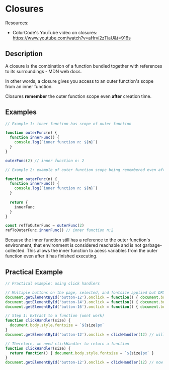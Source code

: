 <h1> Closures </h1>

Resources:

- ColorCode's YouTube video on closures: https://www.youtube.com/watch?v=aHrvi2zTlaU&t=916s

<h2> Description </h2>

A closure is the combination of a function bundled together with references to its surroundings - MDN web docs.

In other words, a closure gives you access to an outer function's scope from an inner function.

Closures **remember** the outer function scope even **after** creation time.

<h2> Examples </h2>

```javascript
// Example 1: inner function has scope of outer function

function outerFunc(n) {
  function innerFunc() {
    console.log(`inner function n: ${n}`)
  }
}

outerFunc(2) // inner function n: 2
```

```javascript
// Example 2: example of outer function scope being remembered even after creation

function outerFunc(n) {
  function innerFunc() {
    console.log(`inner function n: ${n}`)
  }
  
  return {
    innerFunc
  }
}

const refToOuterFunc = outerFunc(2)
refToOuterFunc.innerFunc() // inner function n:2
```

Because the inner function still has a reference to the outer function's environment, that environment is considered reachable and is not garbage-collected. This allows the inner function to acess variables from the outer function even after it has finished executing.

<h2> Practical Example </h2>

```javascript
// Practical example: using click handlers

// Multiple buttons on the page, selected, and fontsize applied but DRY broken
document.getElementById('button-12').onclick = function() { document.body.style.fontsize = '12px' }
document.getElementById('button-14').onclick = function() { document.body.style.fontsize = '14px' }
document.getElementById('button-16').onclick = function() { document.body.style.fontsize = '16px' }

// Step 1: Extract to a function (wont work)
function clickHandler(size) {
  document.body.style.fontsize = `${size}px`
}
document.getElementById('button-12').onclick = clickHandler(12) // will not work as onclick wants the reference to a function whereas clickHandler(12) here is invoking the function (we need to pass in the size somehow)

// Therefore, we need clickHandler to return a function
function clickHandler(size) {
  return function() { document.body.style.fontsize = `${size}px` }
}
document.getElementById('button-12').onclick = clickHandler(12) // now works, possible via closure
```

